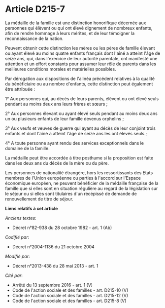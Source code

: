 # Article D215-7

La médaille de la famille est une distinction honorifique décernée aux personnes qui élèvent ou qui ont élevé dignement de
nombreux enfants, afin de rendre hommage à leurs mérites, et de leur témoigner la reconnaissance de la nation.

Peuvent obtenir cette distinction les mères ou les pères de famille élevant ou ayant élevé au moins quatre enfants français
dont l'aîné a atteint l'âge de seize ans, qui, dans l'exercice de leur autorité parentale, ont manifesté une attention et un
effort constants pour assumer leur rôle de parents dans les meilleures conditions morales et matérielles possibles.

Par dérogation aux dispositions de l'alinéa précédent relatives à la qualité du bénéficiaire ou au nombre d'enfants, cette
distinction peut également être attribuée : 

1° Aux personnes qui, au décès de leurs parents, élèvent ou ont élevé seuls pendant au moins deux ans leurs frères et
sœurs ; 

2° Aux personnes élevant ou ayant élevé seuls pendant au moins deux ans un ou plusieurs enfants de leur famille devenus
orphelins ; 

3° Aux veufs et veuves de guerre qui ayant au décès de leur conjoint trois enfants et dont l'aîné a atteint l'âge de seize
ans les ont élevés seuls ; 

4° A toute personne ayant rendu des services exceptionnels dans le domaine de la famille. 

La médaille peut être accordée à titre posthume si la proposition est faite dans les deux ans du décès de la mère ou du
père. 

Les personnes de nationalité étrangère, hors les ressortissants des Etats membres de l'Union européenne ou parties à l'accord
sur l'Espace économique européen, ne peuvent bénéficier de la médaille française de la famille que si elles sont en situation
régulière au regard de la législation sur le séjour ou si elles sont titulaires d'un récépissé de demande de renouvellement
de titre de séjour.

**Liens relatifs à cet article**

_Anciens textes_:

  - Décret n°82-938 du 28 octobre 1982 - art. 1 (Ab)

_Codifié par_:

  - Décret n°2004-1136 du 21 octobre 2004

_Modifié par_:

  - Décret n°2013-438 du 28 mai 2013 - art. 1

_Cité par_:

  - Arrêté du 13 septembre 2016 - art. 1 (V)
  - Code de l'action sociale et des familles - art. D215-10 (V)
  - Code de l'action sociale et des familles - art. D215-12 (V)
  - Code de l'action sociale et des familles - art. D215-8 (V)

